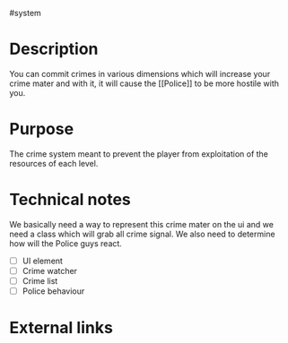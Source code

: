 #system 
# Description
You can commit crimes in various dimensions which will increase your crime mater and with it, it will cause the [[Police]] to be more hostile with you.   
# Purpose
The crime system meant to prevent the player from exploitation of the resources of each level.
# Technical notes
We basically need a way to represent this crime mater on the ui and we need a class which will grab all crime signal. We also need to determine how will the Police guys react.
- [ ] UI element
- [ ] Crime watcher
- [ ] Crime list
- [ ] Police behaviour
# External links
